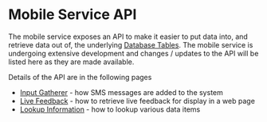 <h1>Mobile Service API</h1>

The mobile service exposes an API to make it easier to put data into, and retrieve data out of, the underlying [Database Tables](MobileServiceDatabaseTables.md). The mobile service is undergoing extensive development and changes / updates to the API will be listed here as they are made available.

Details of the API are in the following pages

  * [Input Gatherer](MobileServiceAPIGatherer.md) - how SMS messages are added to the system
  * [Live Feedback](MobileServiceAPILiveFeedback.md) - how to retrieve live feedback for display in a web page
  * [Lookup Information](MobileServiceAPILookup.md) - how to lookup various data items